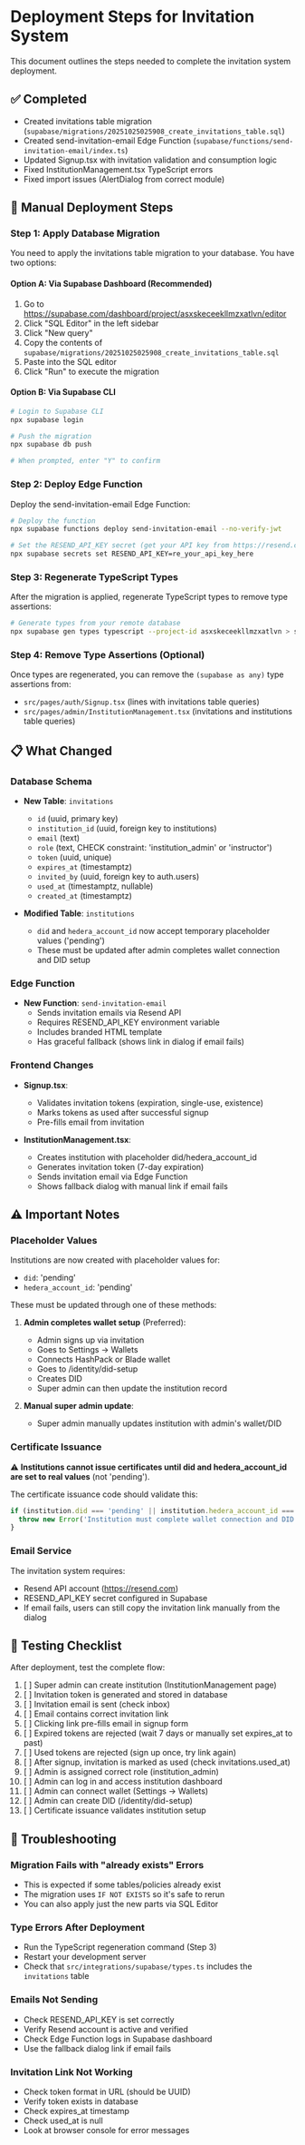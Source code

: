 # Deployment Steps for Invitation System

This document outlines the steps needed to complete the invitation system deployment.

## ✅ Completed
- Created invitations table migration (`supabase/migrations/20251025025908_create_invitations_table.sql`)
- Created send-invitation-email Edge Function (`supabase/functions/send-invitation-email/index.ts`)
- Updated Signup.tsx with invitation validation and consumption logic
- Fixed InstitutionManagement.tsx TypeScript errors
- Fixed import issues (AlertDialog from correct module)

## 🚀 Manual Deployment Steps

### Step 1: Apply Database Migration

You need to apply the invitations table migration to your database. You have two options:

#### Option A: Via Supabase Dashboard (Recommended)
1. Go to https://supabase.com/dashboard/project/asxskeceekllmzxatlvn/editor
2. Click "SQL Editor" in the left sidebar
3. Click "New query"
4. Copy the contents of `supabase/migrations/20251025025908_create_invitations_table.sql`
5. Paste into the SQL editor
6. Click "Run" to execute the migration

#### Option B: Via Supabase CLI
```bash
# Login to Supabase CLI
npx supabase login

# Push the migration
npx supabase db push

# When prompted, enter "Y" to confirm
```

### Step 2: Deploy Edge Function

Deploy the send-invitation-email Edge Function:

```bash
# Deploy the function
npx supabase functions deploy send-invitation-email --no-verify-jwt

# Set the RESEND_API_KEY secret (get your API key from https://resend.com/api-keys)
npx supabase secrets set RESEND_API_KEY=re_your_api_key_here
```

### Step 3: Regenerate TypeScript Types

After the migration is applied, regenerate TypeScript types to remove type assertions:

```bash
# Generate types from your remote database
npx supabase gen types typescript --project-id asxskeceekllmzxatlvn > src/integrations/supabase/types.ts
```

### Step 4: Remove Type Assertions (Optional)

Once types are regenerated, you can remove the `(supabase as any)` type assertions from:
- `src/pages/auth/Signup.tsx` (lines with invitations table queries)
- `src/pages/admin/InstitutionManagement.tsx` (invitations and institutions table queries)

## 📋 What Changed

### Database Schema
- **New Table**: `invitations`
  - `id` (uuid, primary key)
  - `institution_id` (uuid, foreign key to institutions)
  - `email` (text)
  - `role` (text, CHECK constraint: 'institution_admin' or 'instructor')
  - `token` (uuid, unique)
  - `expires_at` (timestamptz)
  - `invited_by` (uuid, foreign key to auth.users)
  - `used_at` (timestamptz, nullable)
  - `created_at` (timestamptz)

- **Modified Table**: `institutions`
  - `did` and `hedera_account_id` now accept temporary placeholder values ('pending')
  - These must be updated after admin completes wallet connection and DID setup

### Edge Function
- **New Function**: `send-invitation-email`
  - Sends invitation emails via Resend API
  - Requires RESEND_API_KEY environment variable
  - Includes branded HTML template
  - Has graceful fallback (shows link in dialog if email fails)

### Frontend Changes
- **Signup.tsx**: 
  - Validates invitation tokens (expiration, single-use, existence)
  - Marks tokens as used after successful signup
  - Pre-fills email from invitation

- **InstitutionManagement.tsx**:
  - Creates institution with placeholder did/hedera_account_id
  - Generates invitation token (7-day expiration)
  - Sends invitation email via Edge Function
  - Shows fallback dialog with manual link if email fails

## ⚠️ Important Notes

### Placeholder Values
Institutions are now created with placeholder values for:
- `did`: 'pending'
- `hedera_account_id`: 'pending'

These must be updated through one of these methods:

1. **Admin completes wallet setup** (Preferred):
   - Admin signs up via invitation
   - Goes to Settings → Wallets
   - Connects HashPack or Blade wallet
   - Goes to /identity/did-setup
   - Creates DID
   - Super admin can then update the institution record

2. **Manual super admin update**:
   - Super admin manually updates institution with admin's wallet/DID

### Certificate Issuance
⚠️ **Institutions cannot issue certificates until did and hedera_account_id are set to real values** (not 'pending').

The certificate issuance code should validate this:
```typescript
if (institution.did === 'pending' || institution.hedera_account_id === 'pending') {
  throw new Error('Institution must complete wallet connection and DID setup before issuing certificates');
}
```

### Email Service
The invitation system requires:
- Resend API account (https://resend.com)
- RESEND_API_KEY secret configured in Supabase
- If email fails, users can still copy the invitation link manually from the dialog

## 🧪 Testing Checklist

After deployment, test the complete flow:

1. [ ] Super admin can create institution (InstitutionManagement page)
2. [ ] Invitation token is generated and stored in database
3. [ ] Invitation email is sent (check inbox)
4. [ ] Email contains correct invitation link
5. [ ] Clicking link pre-fills email in signup form
6. [ ] Expired tokens are rejected (wait 7 days or manually set expires_at to past)
7. [ ] Used tokens are rejected (sign up once, try link again)
8. [ ] After signup, invitation is marked as used (check invitations.used_at)
9. [ ] Admin is assigned correct role (institution_admin)
10. [ ] Admin can log in and access institution dashboard
11. [ ] Admin can connect wallet (Settings → Wallets)
12. [ ] Admin can create DID (/identity/did-setup)
13. [ ] Certificate issuance validates institution setup

## 🔧 Troubleshooting

### Migration Fails with "already exists" Errors
- This is expected if some tables/policies already exist
- The migration uses `IF NOT EXISTS` so it's safe to rerun
- You can also apply just the new parts via SQL Editor

### Type Errors After Deployment
- Run the TypeScript regeneration command (Step 3)
- Restart your development server
- Check that `src/integrations/supabase/types.ts` includes the `invitations` table

### Emails Not Sending
- Check RESEND_API_KEY is set correctly
- Verify Resend account is active and verified
- Check Edge Function logs in Supabase dashboard
- Use the fallback dialog link if email fails

### Invitation Link Not Working
- Check token format in URL (should be UUID)
- Verify token exists in database
- Check expires_at timestamp
- Check used_at is null
- Look at browser console for error messages
